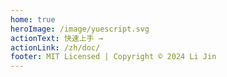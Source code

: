 ```yaml
---
home: true
heroImage: /image/yuescript.svg
actionText: 快速上手 →
actionLink: /zh/doc/
footer: MIT Licensed | Copyright © 2024 Li Jin
---
```


